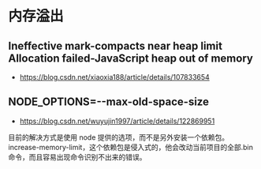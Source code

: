 # 内存溢出

## Ineffective mark-compacts near heap limit Allocation failed-JavaScript heap out of memory

- https://blog.csdn.net/xiaoxia188/article/details/107833654

## NODE_OPTIONS=--max-old-space-size

- https://blog.csdn.net/wuyujin1997/article/details/122869951

目前的解决方式是使用 node 提供的选项，而不是另外安装一个依赖包。increase-memory-limit，这个依赖包是侵入式的，他会改动当前项目的全部.bin 命令，而且容易出现命令识别不出来的错误。
